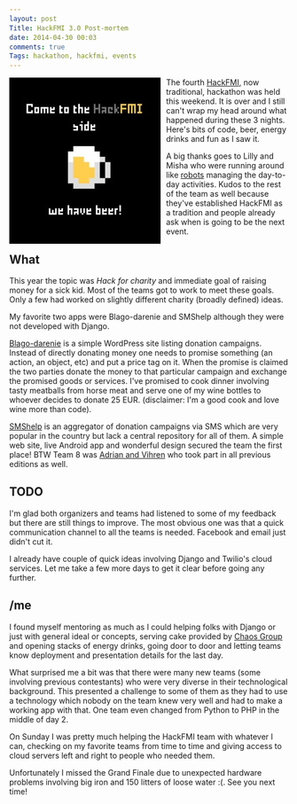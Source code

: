 ```yaml
---
layout: post
Title: HackFMI 3.0 Post-mortem
date: 2014-04-30 00:03
comments: true
Tags: hackathon, hackfmi, events
---
```


<img src="/images/hackfmi/hackfmi_beer.jpg" alt="HackFMI" style="float:left;margin-right:10px;" />

The fourth [HackFMI](http://hackfmi.com/hackfmi3-winners/),
now traditional, hackathon was held this weekend.
It is over and I still can't wrap my head around what happened during these 3 nights. Here's
bits of code, beer, energy drinks and fun as I saw it.

A big thanks goes to Lilly and Misha who were running around like
[robots](https://www.youtube.com/watch?v=uL6e3co4Qqc) managing the day-to-day activities.
Kudos to the rest of the team as well because they've established HackFMI as a tradition
and people already ask when is going to be the next event.

What
----

This year the topic was *Hack for charity* and immediate goal of raising money for
a sick kid. Most of the teams got to work to meet these goals. Only a few had worked
on slightly different charity (broadly defined) ideas.


My favorite two apps were Blago-darenie and SMShelp although they were not
developed with Django.


[Blago-darenie](http://blago-darenie.outernetnotes.com/) is a simple WordPress
site listing donation campaigns. Instead of directly donating money one needs to
promise something (an action, an object, etc) and put a price tag on it. When the
promise is claimed the two parties donate the money to that particular campaign
and exchange the promised goods or services. I've promised to cook dinner
involving tasty meatballs from horse meat and serve one of my wine bottles to whoever
decides to donate 25 EUR. (disclaimer: I'm a good cook and love wine more than code).


[SMShelp](http://ganev.bg/project-8/) is an aggregator of donation campaigns via SMS
which are very popular in the country but lack a central repository for all of them.
A simple web site, live Android app and wonderful design secured the team the first place!
BTW Team 8 was [Adrian and Vihren](http://atodorov.org/blog/2013/04/15/hackfmi-post-mortem/)
who took part in all previous editions as well.


TODO
----

I'm glad both organizers and teams had listened to some of my feedback but there are
still things to improve. The most obvious one was that a quick communication channel
to all the teams is needed. Facebook and email just didn't cut it.

I already have couple of quick ideas involving Django and Twilio's cloud services.
Let me take a few more days to get it clear before going any further.


/me
----

I found myself mentoring as much as I could helping folks with Django or just
with general ideal or concepts, serving cake provided by [Chaos Group](http://www.chaosgroup.com)
and opening stacks of energy drinks, going door to door and letting teams know deployment and presentation
details for the last day.

What surprised me a bit was that there were many new teams (some involving previous contestants)
who were very diverse in their technological background. This presented a challenge to
some of them as they had to use a technology which nobody on the team knew very well
and had to make a working app with that. One team even changed from Python to PHP in the
middle of day 2.

On Sunday I was pretty much helping the HackFMI team with whatever I can,
checking on my favorite teams from time to time and giving access to cloud servers
left and right to people who needed them.


Unfortunately I missed the Grand Finale due to unexpected hardware problems involving
big iron and 150 litters of loose water :(. See you next time!




